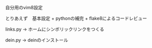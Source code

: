 自分用のvim8設定

とりあえず　基本設定 + pythonの補完 + flake8によるコードレビュー

links.py → ホームにシンボリックリンクをつくる

dein.py → deinのインストール
